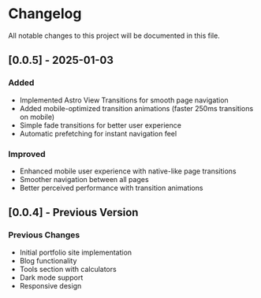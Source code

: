 # Changelog

All notable changes to this project will be documented in this file.

## [0.0.5] - 2025-01-03

### Added
- Implemented Astro View Transitions for smooth page navigation
- Added mobile-optimized transition animations (faster 250ms transitions on mobile)
- Simple fade transitions for better user experience
- Automatic prefetching for instant navigation feel

### Improved
- Enhanced mobile user experience with native-like page transitions
- Smoother navigation between all pages
- Better perceived performance with transition animations

## [0.0.4] - Previous Version

### Previous Changes
- Initial portfolio site implementation
- Blog functionality
- Tools section with calculators
- Dark mode support
- Responsive design